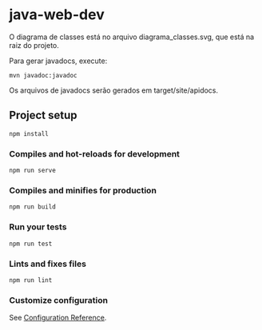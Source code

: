 # java-web-dev

O diagrama de classes está no arquivo diagrama_classes.svg, que está na raiz do projeto.

Para gerar javadocs, execute:
```
mvn javadoc:javadoc
```
Os arquivos de javadocs serão gerados em target/site/apidocs. 

## Project setup
```
npm install
```

### Compiles and hot-reloads for development
```
npm run serve
```

### Compiles and minifies for production
```
npm run build
```

### Run your tests
```
npm run test
```

### Lints and fixes files
```
npm run lint
```

### Customize configuration
See [Configuration Reference](https://cli.vuejs.org/config/).
